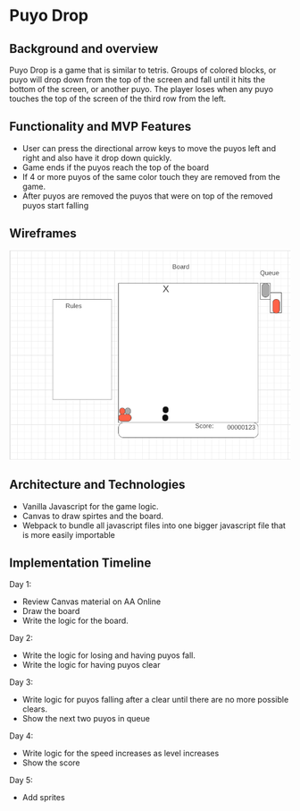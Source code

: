# Puyo Drop

## Background and overview
Puyo Drop is a game that is similar to tetris. Groups of colored blocks, or puyo will drop down from the top of the screen and fall until it hits the bottom of the screen, or another puyo. The player loses when any puyo touches the top of the screen of the third row from the left.

## Functionality and MVP Features
- User can press the directional arrow keys to move the puyos left and right and also have it drop down quickly.
- Game ends if the puyos reach the top of the board
- If 4 or more puyos of the same color touch they are removed from the game.
- After puyos are removed the puyos that were on top of the removed puyos start falling

## Wireframes
![Puyo Drop Wireframe](README_Assets/puyo-drop-wireframe.png)

## Architecture and Technologies
- Vanilla Javascript for the game logic.
- Canvas to draw spirtes and the board.
- Webpack to bundle all javascript files into one bigger javascript file that is more easily importable

## Implementation Timeline
Day 1:  
- Review Canvas material on AA Online
- Draw the board
- Write the logic for the board.

Day 2:
- Write the logic for losing and having puyos fall.
- Write the logic for having puyos clear

Day 3:
- Write logic for puyos falling after a clear until there are no more possible clears.
- Show the next two puyos in queue

Day 4:
- Write logic for the speed increases as level increases
- Show the score

Day 5:
- Add sprites
